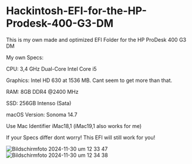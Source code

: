# Hackintosh-EFI-for-the-HP-Prodesk-400-G3-DM
This is my own made and optimized EFI Folder for the HP ProDesk 400 G3 DM

My own Specs: 

CPU: 3,4 GHz Dual-Core Intel Core i5

Graphics: Intel HD 630 at 1536 MB. Cant seem to get more than that.

RAM: 8GB DDR4 @2400 MHz

SSD: 256GB Intenso (Sata)

macOS Version: Sonoma 14.7

Use Mac Identifier iMac18,1 (iMac19,1 also works for me)

If your Specs differ dont worry! This EFI will still work for you!

![Bildschirmfoto 2024-11-30 um 12 33 47](https://github.com/user-attachments/assets/10f0a5a2-7919-4fbb-a7ed-7fadbb6ddac1)
![Bildschirmfoto 2024-11-30 um 12 34 38](https://github.com/user-attachments/assets/40046d54-e24f-44a2-a004-41e74a18b50e)
